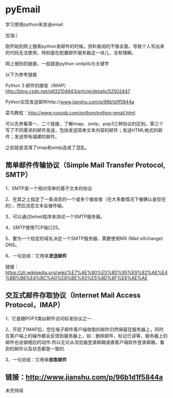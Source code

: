 # pyEmail
学习使用python来发送email

加油:）

刚开始到网上搜索python发邮件的时候，资料查阅的不够全面，导致个人写出来的代码无法使用，特别是在配置邮件服务器这一块儿，没有理解。

网上搜到的链接，一般就是python smtplib为关键字

以下为参考链接

Python 3 邮件的接收（IMAP）http://blog.csdn.net/q932104843/article/details/52502447

Python实现发送邮件http://www.jianshu.com/p/96b1d1f5844a

菜鸟教程：http://www.runoob.com/python/python-email.html


可以先参看第一、二个链接，了解imap、smtp、pop3三种协议的区别。第三个写了不同需求的邮件发送，包括发送简单文本内容的邮件；发送HTML格式的邮件；发送带有福建的邮件。


之前就是混淆了imap和smtp造成了混乱。



简单邮件传输协议（Simple Mail Transfer Protocol, SMTP）
---

  1、SMTP是一个相对简单的基于文本的协议
  
  2、在其之上指定了一条消息的一个或多个接收者（在大多数情况下被确认是存在的），然后消息文本会被传输。
  
  3、可以通过telnet程序来测试一个SMTP服务器。
  
  4、SMTP使用TCP端口25。
  
  5、要为一个给定的域名决定一个SMTP服务器，需要使用MX (Mail eXchange) DNS。
  
  6、一句总结：它用来**发送邮件**
  
链接：https://zh.wikipedia.org/wiki/%E7%AE%80%E5%8D%95%E9%82%AE%E4%BB%B6%E4%BC%A0%E8%BE%93%E5%8D%8F%E8%AE%AE



交互式邮件存取协议（Internet Mail Access Protocol，IMAP）
---

  1、它是跟POP3类似邮件访问标准协议之一.
  
  2、开启了IMAP后，您在电子邮件客户端收取的邮件仍然保留在服务器上，同时在客户端上的操作都会反馈到服务器上，如：删除邮件，标记已读等，服务器上的邮件也会做相应的动作.所以无论从浏览器登录邮箱或者客户端软件登录邮箱，看到的邮件以及状态都是一致的.
  
  3、一句总结：它用来**收取邮件**
  
链接：http://www.jianshu.com/p/96b1d1f5844a
---

未完待续



